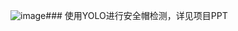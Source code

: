 ![image](https://github.com/user-attachments/assets/594e1ea9-e8f1-4cdd-8644-00567578d0e5)### 使用YOLO进行安全帽检测，详见项目PPT

